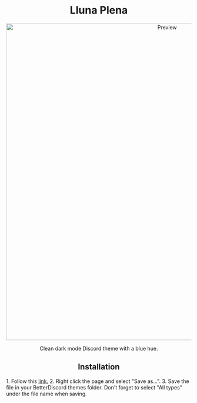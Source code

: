 <h1 align="center">Lluna Plena</h1>
<p align="center">
  <img alt="Preview" width="860" alt="preview" src="https://i.imgur.com/BG9jdyc.png">
<p align="center">
<p align="center">Clean dark mode Discord theme with a blue hue.</p>

<h2 align="center">Installation</h2>
1. Follow this <a href="https://raw.githubusercontent.com/rmkx/rmkx.github.io/main/LlunaPlena/LlunaPlena.theme.css">link.</a>
2. Right click the page and select "Save as...".
3. Save the file in your BetterDiscord themes folder. Don't forget to select "All types" under the file name when saving.

